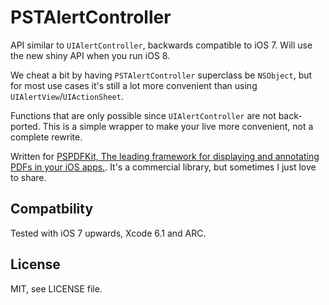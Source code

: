 PSTAlertController
==================

API similar to `UIAlertController`, backwards compatible to iOS 7. Will use the new shiny API when you run iOS 8.

We cheat a bit by having `PSTAlertController` superclass be `NSObject`, but for most use cases it's still a lot more convenient than using `UIAlertView`/`UIActionSheet`.

Functions that are only possible since `UIAlertController` are not back-ported. This is a simple wrapper to make your live more convenient, not a complete rewrite.

Written for [PSPDFKit, The leading framework for displaying and annotating PDFs in your iOS apps.](https://pspdfkit.com/).
It's a commercial library, but sometimes I just love to share.

## Compatbility

Tested with iOS 7 upwards, Xcode 6.1 and ARC.

## License

MIT, see LICENSE file.